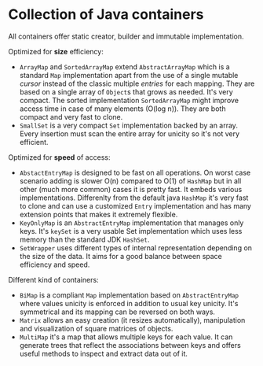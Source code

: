 # Collection of Java containers

All containers offer static creator, builder and immutable implementation.

Optimized for **size** efficiency:

* `ArrayMap` and `SortedArrayMap` extend `AbstractArrayMap` which is a standard `Map` implementation apart from the use of a single mutable _cursor_ instead of the classic multiple _entries_ for each mapping. They are based on a single array of `Object`s that grows as needed. It's very compact. The sorted implementation `SortedArrayMap` might improve access time in case of many elements (O(log n)). They are both compact and very fast to clone.
* `SmallSet` is a very compact `Set` implementation backed by an array. Every insertion must scan the entire array for unicity so it's not very efficient.

Optimized for **speed** of access:

* `AbstactEntryMap` is designed to be fast on all operations. On worst case scenario adding is slower O(n) compared to O(1) of `HashMap` but in all other (much more common) cases it is pretty fast. It embeds various implementations. Differenlty from the default java `HashMap` it's very fast to clone and can use a customized `Entry` implementation and has many extension points that makes it extremely flexible.
* `KeyOnlyMap` is an `AbstractEntryMap` implementation that manages only keys. It's `keySet` is a very usable Set implementation which uses less memory than the standard JDK `HashSet`.
* `SetWrapper` uses different types of internal representation depending on the size of the data. It aims for a good balance between space efficiency and speed.

Different kind of containers:

* `BiMap` is a compliant `Map` implementation based on `AbstractEntryMap` where values unicity is enforced in addition to usual key unicity. It's symmetrical and its mapping can be reversed on both ways.
* `Matrix` allows an easy creation (it resizes automatically), manipulation and visualization of square matrices of objects.
* `MultiMap` it's a map that allows multiple keys for each value. It can generate trees that reflect the associations between keys and offers useful methods to inspect and extract data out of it.

